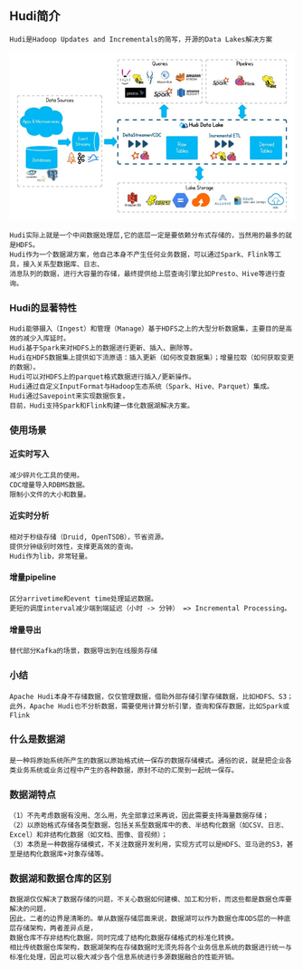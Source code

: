 ## Hudi简介
    Hudi是Hadoop Updates and Incrementals的简写，开源的Data Lakes解决方案
![Alt text](../doc/Hudi在Hadoop体系架构中的位置图.jpg)

    Hudi实际上就是一个中间数据处理层,它的底层一定是要依赖分布式存储的，当然用的最多的就是HDFS。
    Hudi作为一个数据湖方案，他自己本身不产生任何业务数据，可以通过Spark、Flink等工具，接入关系型数据库、日志、
    消息队列的数据，进行大容量的存储，最终提供给上层查询引擎比如Presto、Hive等进行查询。

### Hudi的显著特性
    Hudi能够摄入（Ingest）和管理（Manage）基于HDFS之上的大型分析数据集，主要目的是高效的减少入库延时。
    Hudi基于Spark来对HDFS上的数据进行更新、插入、删除等。
    Hudi在HDFS数据集上提供如下流原语：插入更新（如何改变数据集）；增量拉取（如何获取变更的数据）。
    Hudi可以对HDFS上的parquet格式数据进行插入/更新操作。
    Hudi通过自定义InputFormat与Hadoop生态系统（Spark、Hive、Parquet）集成。
    Hudi通过Savepoint来实现数据恢复。
    目前，Hudi支持Spark和Flink构建一体化数据湖解决方案。

### 使用场景
#### 近实时写入
    减少碎片化工具的使用。
    CDC增量导入RDBMS数据。
    限制小文件的大小和数量。
    
#### 近实时分析
    相对于秒级存储（Druid, OpenTSDB），节省资源。
    提供分钟级别时效性，支撑更高效的查询。
    Hudi作为lib，非常轻量。
    
#### 增量pipeline
    区分arrivetime和event time处理延迟数据。
    更短的调度interval减少端到端延迟（小时 -> 分钟） => Incremental Processing。
    
#### 增量导出
    替代部分Kafka的场景，数据导出到在线服务存储

### 小结
    Apache Hudi本身不存储数据，仅仅管理数据，借助外部存储引擎存储数据，比如HDFS、S3；
    此外，Apache Hudi也不分析数据，需要使用计算分析引擎，查询和保存数据，比如Spark或Flink

### 什么是数据湖
    是一种将原始系统所产生的数据以原始格式统一保存的数据存储模式。通俗的说，就是把企业各类业务系统或业务过程中产生的各种数据，原封不动的汇聚到一起统一保存。

### 数据湖特点
    （1）不先考虑数据有没用、怎么用，先全部拿过来再说，因此需要支持海量数据存储；
    （2）以原始格式存储各类型数据，包括关系型数据库中的表、半结构化数据（如CSV、日志、Excel）和非结构化数据（如文档、图像、音视频）；
    （3）本质是一种数据存储模式，不关注数据开发利用，实现方式可以是HDFS、亚马逊的S3，甚至是结构化数据库+对象存储等。

### 数据湖和数据仓库的区别
    数据湖仅仅解决了数据存储的问题，不关心数据如何建模、加工和分析，而这些都是数据仓库要解决的问题，
    因此，二者的边界是清晰的。单从数据存储层面来说，数据湖可以作为数据仓库ODS层的一种底层存储架构，两者差异点是，
    数据仓库不存非结构化数据，同时完成了结构化数据存储格式的标准化转换。
    相比传统数据仓库架构，数据湖架构在存储数据时无须先将各个业务信息系统的数据进行统一与标准化处理，因此可以极大减少各个信息系统进行多源数据融合的性能开销。



